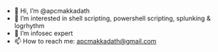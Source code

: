 - 👋 Hi, I’m @apcmakkadath
- 👀 I’m interested in shell scripting, powershell scripting, splunking & logrhythm
- 🌱 I’m infosec expert
- 📫 How to reach me: apcmakkadath@gmail.com

<!---
apcmakkadath/apcmakkadath is a ✨ special ✨ repository because its `README.md` (this file) appears on your GitHub profile.
You can click the Preview link to take a look at your changes.
--->

